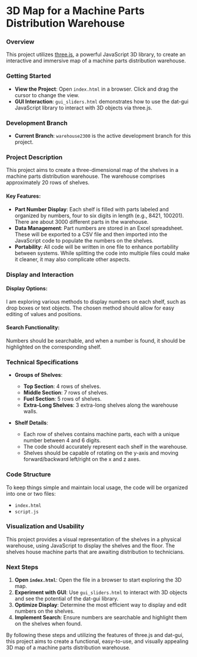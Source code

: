 # 3D Map for a Machine Parts Distribution Warehouse

### Overview

This project utilizes [three.js](https://threejs.org/), a powerful JavaScript 3D library, to create an interactive and immersive map of a machine parts distribution warehouse.

### Getting Started

- **View the Project**: Open `index.html` in a browser. Click and drag the cursor to change the view.
- **GUI Interaction**: `gui_sliders.html` demonstrates how to use the dat-gui JavaScript library to interact with 3D objects via three.js.

### Development Branch

- **Current Branch**: `warehouse2300` is the active development branch for this project.

### Project Description

This project aims to create a three-dimensional map of the shelves in a machine parts distribution warehouse. The warehouse comprises approximately 20 rows of shelves.

#### Key Features:
- **Part Number Display**: Each shelf is filled with parts labeled and organized by numbers, four to six digits in length (e.g., 8421, 100201). There are about 3000 different parts in the warehouse.
- **Data Management**: Part numbers are stored in an Excel spreadsheet. These will be exported to a CSV file and then imported into the JavaScript code to populate the numbers on the shelves.
- **Portability**: All code will be written in one file to enhance portability between systems. While splitting the code into multiple files could make it cleaner, it may also complicate other aspects.

### Display and Interaction

#### Display Options:
I am exploring various methods to display numbers on each shelf, such as drop boxes or text objects. The chosen method should allow for easy editing of values and positions.

#### Search Functionality:
Numbers should be searchable, and when a number is found, it should be highlighted on the corresponding shelf.

### Technical Specifications

- **Groups of Shelves**:
  - **Top Section**: 4 rows of shelves.
  - **Middle Section**: 7 rows of shelves.
  - **Fuel Section**: 5 rows of shelves.
  - **Extra-Long Shelves**: 3 extra-long shelves along the warehouse walls.

- **Shelf Details**:
  - Each row of shelves contains machine parts, each with a unique number between 4 and 6 digits.
  - The code should accurately represent each shelf in the warehouse.
  - Shelves should be capable of rotating on the y-axis and moving forward/backward left/right on the x and z axes.

### Code Structure

To keep things simple and maintain local usage, the code will be organized into one or two files:
- `index.html`
- `script.js`

### Visualization and Usability

This project provides a visual representation of the shelves in a physical warehouse, using JavaScript to display the shelves and the floor. The shelves house machine parts that are awaiting distribution to technicians.

### Next Steps

1. **Open `index.html`**: Open the file in a browser to start exploring the 3D map.
2. **Experiment with GUI**: Use `gui_sliders.html` to interact with 3D objects and see the potential of the dat-gui library.
3. **Optimize Display**: Determine the most efficient way to display and edit numbers on the shelves.
4. **Implement Search**: Ensure numbers are searchable and highlight them on the shelves when found.

By following these steps and utilizing the features of three.js and dat-gui, this project aims to create a functional, easy-to-use, and visually appealing 3D map of a machine parts distribution warehouse.
